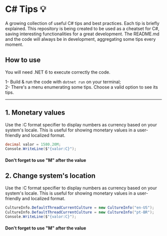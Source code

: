 # C# Tips 💡

A growing collection of useful C# tips and best practices. Each tip is briefly explained.
This repository is being created to be used as a cheatset for C#, saving interesting functionalities for a great development.
The README.md and the code will always be in development, aggregating some tips every moment.

## How to use
You will need .NET 6 to execute correctly the code. 

1- Build & run the code with `dotnet run` on your terminal;
<br>
2- There's a menu enumerating some tips. Choose a valid option to see its tips.

---

## 1. Monetary values
 
Use the :C format specifier to display numbers as currency based on your system's locale. This is useful for showing monetary values in a user-friendly and localized format.

```csharp
decimal valor = 1580.20M;
Console.WriteLine($"{valor:C}");
```
#### Don't forget to use "M" after the value


## 2. Change system's location
 
Use the :C format specifier to display numbers as currency based on your system's locale. This is useful for showing monetary values in a user-friendly and localized format.

```csharp
CultureInfo.DefaultThreadCurrentCulture = new CultureInfo("en-US");     // United States
CultureInfo.DefaultThreadCurrentCulture = new CultureInfo("pt-BR");     // Brazil
Console.WriteLine($"{valor:C}");
```
#### Don't forget to use "M" after the value
